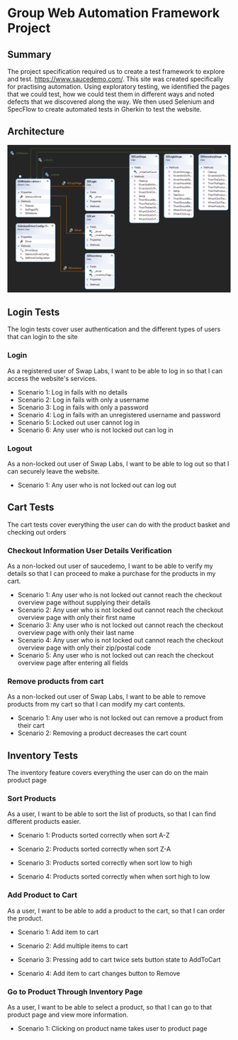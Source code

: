 # Group Web Automation Framework Project

## Summary

The project specification required us to create a test framework to explore and test. https://www.saucedemo.com/. This site was created specifically for practising automation. Using exploratory testing, we identified the pages that we could test, how we could test them in different ways and noted defects that we discovered along the way. We then used Selenium and SpecFlow to create automated tests in Gherkin to test the website.

## Architecture

![](https://github.com/Otomkins/GroupWebAutomationFrameworkProject/blob/main/ClassDiagram.PNG)

## Login Tests

The login tests cover user authentication and the different types of users that can login to the site

### Login

As a registered user of Swap Labs, I want to be able to log in so that I can access the website's services.

- Scenario 1: Log in fails with no details
- Scenario 2: Log in fails with only a username
- Scenario 3: Log in fails with only a password
- Scenario 4: Log in fails with an unregistered username and password
- Scenario 5: Locked out user cannot log in
- Scenario 6: Any user who is not locked out can log in

### Logout

As a non-locked out user of Swap Labs, I want to be able to log out so that I can securely leave the website.

- Scenario 1: Any user who is not locked out can log out

## Cart Tests

The cart tests cover everything the user can do with the product basket and checking out orders

### Checkout Information User Details Verification

As a non-locked out user of saucedemo, I want to be able to verify my details so that I can proceed to make a purchase for the products in my cart.

- Scenario 1: Any user who is not locked out cannot reach the checkout overview page without supplying their details
- Scenario 2: Any user who is not locked out cannot reach the checkout overview page with only their first name
- Scenario 3: Any user who is not locked out cannot reach the checkout overview page with only their last name
- Scenario 4: Any user who is not locked out cannot reach the checkout overview page with only their zip/postal code
- Scenario 5: Any user who is not locked out can reach the checkout overview page after entering all fields

### Remove products from cart
As a non-locked out user of Swap Labs, I want to be able to remove products from my cart so that I can modify my cart contents.

- Scenario 1:  Any user who is not locked out can remove a product from their cart
- Scenario 2: Removing a product decreases the cart count

## Inventory Tests

The inventory feature covers everything the user can do on the main product page

### Sort Products

As a user, I want to be able to sort the list of products, so that I can find different products easier.

- Scenario 1: Products sorted correctly when sort A-Z 

- Scenario 2: Products sorted correctly when sort Z-A

- Scenario 3: Products sorted correctly when sort low to high

- Scenario 4: Products sorted correctly when when sort high to low

### Add Product to Cart

As a user, I want to be able to add a product to the cart, so that I can order the product.

- Scenario 1: Add item to cart

- Scenario 2: Add multiple items to cart

- Scenario 3: Pressing add to cart twice sets button state to AddToCart

- Scenario 4: Add item to cart changes button to Remove

### Go to Product Through Inventory Page

As a user, I want to be able to select a product, so that I can go to that product page and view more information.

- Scenario 1: Clicking on product name takes user to product page
